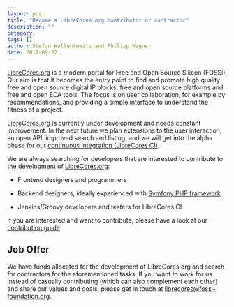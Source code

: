 ```yaml
---
layout: post
title: "Become a LibreCores.org contributor or contractor"
description: ""
category:
tags: []
author: Stefan Wallentowitz and Philipp Wagner
date: 2017-09-22
---
```


[LibreCores.org](https://librecores.org) is a modern portal for Free
and Open Source Silicon (FOSSi). Our aim is that it becomes the entry
point to find and promote high quality free and open source digital IP
blocks, free and open source platforms and free and open EDA
tools. The focus is on user collaboration, for example by
recommendations, and providing a simple interface to understand the
fitness of a project.

[LibreCores.org](https://librecores.org) is currently under
development and needs constant improvement. In the next future we plan
extensions to the user interaction, an open API, improved search and
listing, and we will get into the alpha phase for our
[continuous integration (LibreCores CI)](https://www.librecores.org/static/librecores-ci).

We are always searching for developers that are interested to
contribute to the development of
[LibreCores.org](https://librecores.org):

 * Frontend designers and programmers

 * Backend designers, ideally experienced with
[Symfony PHP framework](http://symfony.com/)

 * Jenkins/Groovy developers and testers for LibreCores CI

If you are interested and want to contribute, please have a look at
our
[contribution guide](http://librecores-web.readthedocs.io/en/latest/contributing.html).

## Job Offer

We have funds allocated for the development of LibreCores.org and
search for contractors for the aforementioned tasks. If you want to
work for us instead of casually contributing (which can also
complement each other) and share our values and goals, please get in
touch at
[librecores@fossi-foundation.org](mailto:librecores@fossi-foundation.org).

